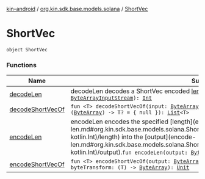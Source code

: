 [kin-android](../../index.md) / [org.kin.sdk.base.models.solana](../index.md) / [ShortVec](./index.md)

# ShortVec

`object ShortVec`

### Functions

| Name | Summary |
|---|---|
| [decodeLen](decode-len.md) | decodeLen decodes a ShortVec encoded [length](#) from the [input](decode-len.md#org.kin.sdk.base.models.solana.ShortVec$decodeLen(java.io.ByteArrayInputStream)/input).`fun decodeLen(input: `[`ByteArrayInputStream`](https://docs.oracle.com/javase/6/docs/api/java/io/ByteArrayInputStream.html)`): `[`Int`](https://kotlinlang.org/api/latest/jvm/stdlib/kotlin/-int/index.html) |
| [decodeShortVecOf](decode-short-vec-of.md) | `fun <T> decodeShortVecOf(input: `[`ByteArrayInputStream`](https://docs.oracle.com/javase/6/docs/api/java/io/ByteArrayInputStream.html)`, sizeOfElement: `[`Int`](https://kotlinlang.org/api/latest/jvm/stdlib/kotlin/-int/index.html)`, newInstance: (`[`ByteArray`](https://kotlinlang.org/api/latest/jvm/stdlib/kotlin/-byte-array/index.html)`) -> T? = { null }): `[`List`](https://kotlinlang.org/api/latest/jvm/stdlib/kotlin.collections/-list/index.html)`<T>` |
| [encodeLen](encode-len.md) | encodeLen encodes the specified [length](encode-len.md#org.kin.sdk.base.models.solana.ShortVec$encodeLen(java.io.ByteArrayOutputStream, kotlin.Int)/length) into the [output](encode-len.md#org.kin.sdk.base.models.solana.ShortVec$encodeLen(java.io.ByteArrayOutputStream, kotlin.Int)/output).`fun encodeLen(output: `[`ByteArrayOutputStream`](https://docs.oracle.com/javase/6/docs/api/java/io/ByteArrayOutputStream.html)`, length: `[`Int`](https://kotlinlang.org/api/latest/jvm/stdlib/kotlin/-int/index.html)`): `[`Int`](https://kotlinlang.org/api/latest/jvm/stdlib/kotlin/-int/index.html) |
| [encodeShortVecOf](encode-short-vec-of.md) | `fun <T> encodeShortVecOf(output: `[`ByteArrayOutputStream`](https://docs.oracle.com/javase/6/docs/api/java/io/ByteArrayOutputStream.html)`, elements: `[`List`](https://kotlinlang.org/api/latest/jvm/stdlib/kotlin.collections/-list/index.html)`<T>, byteTransform: (T) -> `[`ByteArray`](https://kotlinlang.org/api/latest/jvm/stdlib/kotlin/-byte-array/index.html)`): `[`Unit`](https://kotlinlang.org/api/latest/jvm/stdlib/kotlin/-unit/index.html) |
